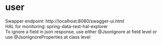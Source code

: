 # user
Swapper endpoint: http://localhost:8080/swagger-ui.html
<br>
HAL for monitoring: spring-data-rest-hal-explorer
<br>
To ignore a field in json response, use either @JsonIgnore at field level or use @JsonIgnoreProperties at class level 
